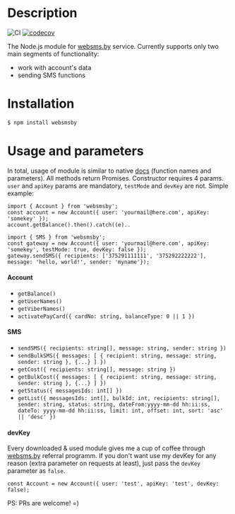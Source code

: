 # Description
![CI](https://github.com/bonnzer/websmsby/workflows/CI/badge.svg?branch=develop) [![codecov](https://codecov.io/gh/bonnzer/websmsby/branch/master/graph/badge.svg?token=23RFI5WEFU)](https://codecov.io/gh/bonnzer/websmsby)


The Node.js module for [websms.by](http://websms.by/) service.
Currently supports only two main segments of functionality:

  - work with account's data
  - sending SMS functions

# Installation
```sh
$ npm install websmsby
```

# Usage and parameters
In total, usage of module is similar to native [docs](http://cp.websms.by/apidocs/) (function names and parameters). 
All methods return Promises. 
Constructor requires 4 params. `user` and `apiKey` params are mandatory, `testMode` and `devKey` are not. Simple example:
```
import { Account } from 'websmsby';
const account = new Account({ user: 'yourmail@here.com', apiKey: 'somekey' });
account.getBalance().then().catch((e)..
```

```
import { SMS } from 'websmsby';
const gateway = new Account({ user: 'yourmail@here.com', apiKey: 'somekey', testMode: true, devKey: false });
gateway.sendSMS({ recipients: ['375291111111', '375292222222'], message: 'hello, world!', sender: 'myname'});
```
#### Account
- `getBalance()`
- `getUserNames()`
- `getViberNames()`
- `activatePayCard({ cardNo: string, balanceType: 0 || 1 })`
#### SMS
- `sendSMS({ recipients: string[], message: string, sender: string })`
- `sendBulkSMS({ messages: [ { recipient: string, message: string, sender: string }, {...} ] })`
- `getCost({ recipients: string[], message: string })`
- `getBulkCost({ messages: [ { recipient: string, message: string, sender: string }, {...} ] })`
- `getStatus({ messagesIds: int[] })`
- `getList({ messagesIds: int[], bulkId: int, recipients: string[], sender: string, status: string, dateFrom:yyyy-mm-dd hh:ii:ss, dateTo: yyyy-mm-dd hh:ii:ss, limit: int, offset: int, sort: 'asc' || 'desc' })`

#### devKey
Every downloaded & used module gives me a cup of coffee through [websms.by](http://websms.by/) referral programm. If you don't want use my devKey for any reason (extra parameter on requests at least), just pass the `devKey` parameter as `false`.
```
const Account = new Account({ user: 'test', apiKey: 'test', devKey: false);
```
PS: PRs are welcome! =)
